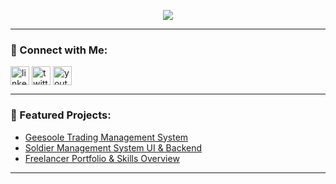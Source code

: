<p align="center">
  <img src="https://github-readme-stats.vercel.app/api/top-langs/?username=ical&layout=compact&theme=radical" />
</p>

---

### 🔗 Connect with Me:
<p align="left">
  <a href="[https://linkedin.com/in](https://www.linkedin.com/in/mazim-saed19/)/" target="blank"><img align="center" src="https://cdn.jsdelivr.net/npm/simple-icons@v4/icons/linkedin.svg" alt="linkedin" height="30" width="30" /></a>
  <a href="https://twitter.com/YOUR-TWITTER" target="blank"><img align="center" src="https://cdn.jsdelivr.net/npm/simple-icons@v4/icons/twitter.svg" alt="twitter" height="30" width="30" /></a>
  <a href="https://www.youtube.com/@YOUR-CHANNEL" target="blank"><img align="center" src="https://cdn.jsdelivr.net/npm/simple-icons@v4/icons/youtube.svg" alt="youtube" height="30" width="30" /></a>
</p>

---

### 📍 Featured Projects:
- [Geesoole Trading Management System](https://github.com/ical/geesoole-trading)  
- [Soldier Management System UI & Backend](https://github.com/ical/soldier-management)  
- [Freelancer Portfolio & Skills Overview](https://github.com/ical/my-portfolio)

---
